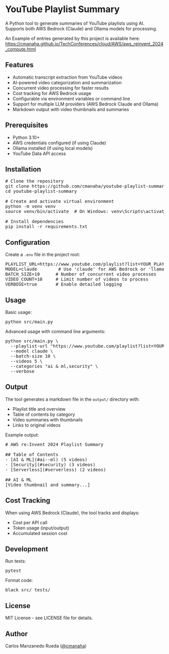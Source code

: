 # YouTube Playlist Summary

A Python tool to generate summaries of YouTube playlists using AI. Supports both AWS Bedrock (Claude) and Ollama models for processing.

An Example of entries generated by this project is available here: https://cmanaha.github.io/TechConferences/cloud/AWS/aws_reinvent_2024_compute.html

## Features

- Automatic transcript extraction from YouTube videos
- AI-powered video categorization and summarization
- Concurrent video processing for faster results
- Cost tracking for AWS Bedrock usage
- Configurable via environment variables or command line
- Support for multiple LLM providers (AWS Bedrock Claude and Ollama)
- Markdown output with video thumbnails and summaries

## Prerequisites

- Python 3.10+
- AWS credentials configured (if using Claude)
- Ollama installed (if using local models)
- YouTube Data API access

## Installation

<pre>
# Clone the repository
git clone https://github.com/cmanaha/youtube-playlist-summary.git
cd youtube-playlist-summary

# Create and activate virtual environment
python -m venv venv
source venv/bin/activate  # On Windows: venv\Scripts\activate

# Install dependencies
pip install -r requirements.txt
</pre>

## Configuration

Create a `.env` file in the project root:

<pre>
PLAYLIST_URL=https://www.youtube.com/playlist?list=YOUR_PLAYLIST_ID
MODEL=claude        # Use 'claude' for AWS Bedrock or 'llama3.2' for Ollama
BATCH_SIZE=10      # Number of concurrent video processes
VIDEO_COUNT=10     # Limit number of videos to process
VERBOSE=true       # Enable detailed logging
</pre>

## Usage

Basic usage:

<pre>
python src/main.py
</pre>

Advanced usage with command line arguments:

<pre>
python src/main.py \
  --playlist-url "https://www.youtube.com/playlist?list=YOUR_PLAYLIST_ID" \
  --model claude \
  --batch-size 10 \
  --videos 5 \
  --categories "ai & ml,security" \
  --verbose
</pre>


## Output

The tool generates a markdown file in the `output/` directory with:
- Playlist title and overview
- Table of contents by category
- Video summaries with thumbnails
- Links to original videos

Example output:

<pre>
# AWS re:Invent 2024 Playlist Summary

## Table of Contents
- [AI & ML](#ai--ml) (5 videos)
- [Security](#security) (3 videos)
- [Serverless](#serverless) (2 videos)

## AI & ML
[Video thumbnail and summary...]
</pre>

## Cost Tracking

When using AWS Bedrock (Claude), the tool tracks and displays:
- Cost per API call
- Token usage (input/output)
- Accumulated session cost

## Development

Run tests:
<pre>
pytest
</pre>

Format code:
<pre>
black src/ tests/
</pre>

## License

MIT License - see LICENSE file for details.

## Author

Carlos Manzanedo Rueda ([@cmanaha](https://github.com/cmanaha)) 
